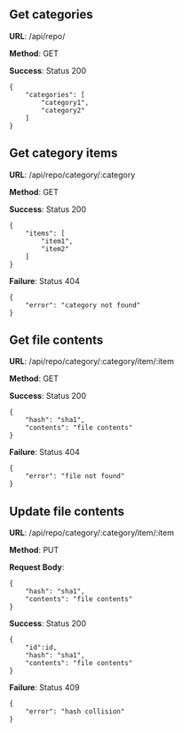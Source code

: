 ## Get categories
**URL**: /api/repo/

**Method**: GET

**Success**: Status 200
```
{
	"categories": [
		"category1",
		"category2"
	]
}
```

## Get category items
**URL**: /api/repo/category/:category

**Method**: GET

**Success**: Status 200
```
{
	"items": [
		"item1",
		"item2"
	]
}
```
**Failure**: Status 404
```
{
	"error": "category not found"
}
```

## Get file contents
**URL**: /api/repo/category/:category/item/:item

**Method**: GET

**Success**: Status 200
```
{
	"hash": "sha1",
	"contents": "file contents"
}
```
**Failure**: Status 404
```
{
	"error": "file not found"
}
```

## Update file contents
**URL**: /api/repo/category/:category/item/:item

**Method**: PUT

**Request Body**:
```
{
	"hash": "sha1",
	"contents": "file contents"
}
```
**Success**: Status 200
```
{
	"id":id,
	"hash": "sha1",
	"contents": "file contents"
}
```
**Failure**: Status 409
```
{
	"error": "hash collision"
}
```